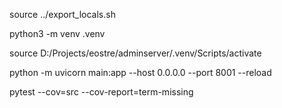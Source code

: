 source ../export_locals.sh

python3 -m venv .venv

source D:/Projects/eostre/adminserver/.venv/Scripts/activate

python -m uvicorn main:app --host 0.0.0.0 --port 8001 --reload

pytest --cov=src --cov-report=term-missing